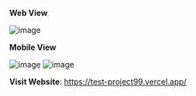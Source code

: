 **Web View**

![image](https://github.com/user-attachments/assets/83a2b075-285f-400f-b57a-5f77f5c36e60)

**Mobile View**

![image](https://github.com/user-attachments/assets/d87ba791-3038-4b6f-a3e3-7f70ffcdb817)
![image](https://github.com/user-attachments/assets/2115aa50-9ad8-4eeb-93a3-4bfeeff5492f)

**Visit Website**: https://test-project99.vercel.app/
